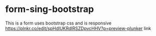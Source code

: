 # form-sing-bootstrap
This is a form uses bootstrap css and is responsive
https://plnkr.co/edit/spHdlUKRdlRSZDpvcHHV?p=preview-plunker link
